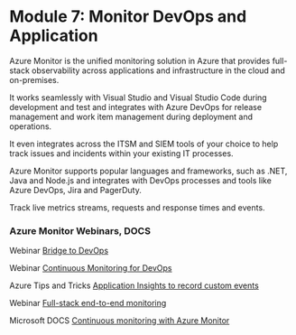 # Module 7: Monitor DevOps and Application

Azure Monitor is the unified monitoring solution in Azure that provides full-stack observability across applications and infrastructure in the cloud and on-premises. 

It works seamlessly with Visual Studio and Visual Studio Code during development and test and integrates with Azure DevOps for release management and work item management during deployment and operations. 

It even integrates across the ITSM and SIEM tools of your choice to help track issues and incidents within your existing IT processes.

Azure Monitor supports popular languages and frameworks, such as .NET, Java and Node.js and integrates with DevOps processes and tools like Azure DevOps, Jira and PagerDuty. 

Track live metrics streams, requests and response times and events.

### Azure Monitor Webinars, DOCS 

Webinar [Bridge to DevOps](https://www.youtube.com/watch?v=emjdG3I8fbc)

Webinar [Continuous Monitoring for DevOps](https://www.youtube.com/watch?v=vPZiwi-15_U)

Azure Tips and Tricks [Application Insights to record custom events](https://www.youtube.com/watch?v=iTRILNstmFI)

Webinar [Full-stack end-to-end monitoring](https://www.youtube.com/watch?v=B5X7M0WlOtY&t=58s)

Microsoft DOCS [Continuous monitoring with Azure Monitor](https://docs.microsoft.com/en-us/azure/azure-monitor/continuous-monitoring)

